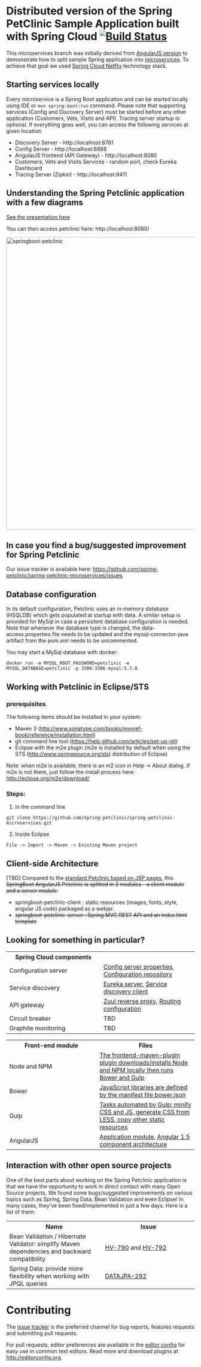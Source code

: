 # Distributed version of the Spring PetClinic Sample Application built with Spring Cloud [![Build Status](https://travis-ci.org/spring-petclinic/spring-petclinic-microservices.svg?branch=master)](https://travis-ci.org/spring-petclinic/spring-petclinic-microservices/)

This microservices branch was initially derived from [AngularJS version](https://github.com/spring-petclinic/spring-petclinic-angular1) to demonstrate how to split sample Spring application into [microservices](http://www.martinfowler.com/articles/microservices.html). To achieve that goal we used [Spring Cloud Netflix](https://github.com/spring-cloud/spring-cloud-netflix) technology stack.

## Starting services locally
Every microservice is a Spring Boot application and can be started locally using IDE or `mvn spring-boot:run` command. Please note that supporting services (Config and Discovery Server) must be started before any other application (Customers, Vets, Visits and API). Tracing server startup is optional.
If everything goes well, you can access the following services at given location:
* Discovery Server - http://localhost:8761
* Config Server - http://localhost:8888
* AngularJS frontend (API Gateway) - http://localhost:8080
* Customers, Vets and Visits Services - random port, check Eureka Dashboard 
* Tracing Server (Zipkin) - http://localhost:9411

## Understanding the Spring Petclinic application with a few diagrams
<a href="https://speakerdeck.com/michaelisvy/spring-petclinic-sample-application">See the presentation here</a>

You can then access petclinic here: http://localhost:8080/

<img width="782" alt="springboot-petclinic" src="https://cloud.githubusercontent.com/assets/838318/19653851/61c1986a-9a16-11e6-8b94-03fd7f775bb3.png">

## In case you find a bug/suggested improvement for Spring Petclinic
Our issue tracker is available here: https://github.com/spring-petclinic/spring-petclinic-microservices/issues

## Database configuration

In its default configuration, Petclinic uses an in-memory database (HSQLDB) which
gets populated at startup with data. A similar setup is provided for MySql in case a persistent database configuration is needed.
Note that whenever the database type is changed, the data-access.properties file needs to be updated and the mysql-connector-java artifact from the pom.xml needs to be uncommented.

You may start a MySql database with docker:

```
docker run -e MYSQL_ROOT_PASSWORD=petclinic -e MYSQL_DATABASE=petclinic -p 3306:3306 mysql:5.7.8
```

## Working with Petclinic in Eclipse/STS

### prerequisites
The following items should be installed in your system:
* Maven 3 (http://www.sonatype.com/books/mvnref-book/reference/installation.html)
* git command line tool (https://help.github.com/articles/set-up-git)
* Eclipse with the m2e plugin (m2e is installed by default when using the STS (http://www.springsource.org/sts) distribution of Eclipse)

Note: when m2e is available, there is an m2 icon in Help -> About dialog.
If m2e is not there, just follow the install process here: http://eclipse.org/m2e/download/


### Steps:

1) In the command line
```
git clone https://github.com/spring-petclinic/spring-petclinic-microservices.git
```
2) Inside Eclipse
```
File -> Import -> Maven -> Existing Maven project
```

## Client-side Architecture
[TBD]
Compared to the [standard Petclinic based on JSP pages](https://github.com/spring-projects/spring-petclinic), 
this ~~SpringBoot AngularJS Petclinic is splitted in 2 modules - a client module and a server module~~:
* springboot-petclinic-client : static resources (images, fonts, style, angular JS code) packaged as a webjar.
* ~~springboot-petclinic-server : Spring MVC REST API and an index.html template~~


## Looking for something in particular?

<table>
  <tr>
    <th width="300px">Spring Cloud components</th><th width="300px"></th>
  </tr>
  <tr>
    <td>Configuration server</td>
    <td><a href="https://github.com/spring-petclinic/spring-petclinic-microservices/blob/master/spring-petclinic-config-server/src/main/resources/application.yml">Config server properties</a>, 
        <a href="https://github.com/spring-petclinic/spring-petclinic-microservices-config">Configuration repository</a></td>
  </tr>
  <tr>
    <td>Service discovery</td>
    <td>
      <a href="https://github.com/spring-petclinic/spring-petclinic-microservices/tree/master/spring-petclinic-discovery-server">Eureka server</a>, 
      <a href="https://github.com/spring-petclinic/spring-petclinic-microservices/blob/master/spring-petclinic-vets-service/src/main/java/org/springframework/samples/petclinic/vets/VetsServiceApplication.java">Service discovery client</a>
    </td>
  </tr>
  <tr>
    <td>API gateway</td>
    <td><a href="https://github.com/spring-petclinic/spring-petclinic-microservices/blob/master/spring-petclinic-api-gateway/src/main/java/org/springframework/samples/petclinic/api/ApiGatewayApplication.java">Zuul reverse proxy</a>,
    <a href="https://github.com/spring-petclinic/spring-petclinic-microservices-config/blob/master/api-gateway.yml">Routing configuration</a></td>
  </tr>
  <tr>
      <td>Circuit breaker</td>
      <td>TBD</td>
  </tr>
  <tr>
      <td>Graphite monitoring</td>
      <td>TBD</td>
  </tr>
</table>

<table>
  <tr>
    <th width="300px">Front-end module</th><th width="300px">Files</th>
  </tr>
  <tr>
      <td>Node and NPM</td>
      <td>
        <a href="https://github.com/spring-petclinic/spring-petclinic-microservices/blob/master/spring-petclinic-client/pom.xml">The frontend-maven-plugin plugin downloads/installs Node and NPM locally then runs Bower and Gulp</a> 
      </td>
  </tr>
  <tr>
      <td>Bower</td>
      <td>
        <a href="https://github.com/spring-petclinic/spring-petclinic-microservices/blob/master/spring-petclinic-client/bower.json">JavaScript libraries are defined by the manifest file bower.json</a>
      </td>
  </tr>
  <tr>
      <td>Gulp</td>
      <td>
        <a href="https://github.com/spring-petclinic/spring-petclinic-microservices/blob/master/spring-petclinic-client/gulpfile.js">Tasks automated by Gulp: minify CSS and JS, generate CSS from LESS, copy other static resources</a> 
      </td>
  </tr>
    <tr>
        <td>AngularJS</td>
        <td>
          <a href="https://github.com/spring-petclinic/spring-petclinic-microservices/blob/master/spring-petclinic-client/src/scripts/app.js">Application module</a>, 
           <a href="https://github.com/toddmotto/angular-1-5-components-app">Angular 1.5 component architecture</a>
        </td>
    </tr>
</table>



## Interaction with other open source projects

One of the best parts about working on the Spring Petclinic application is that we have the opportunity to work in direct contact with many Open Source projects. We found some bugs/suggested improvements on various topics such as Spring, Spring Data, Bean Validation and even Eclipse! In many cases, they've been fixed/implemented in just a few days.
Here is a list of them:

<table>
  <tr>
    <th width="300px">Name</th>
    <th width="300px"> Issue </th>
  </tr>
  <tr>
    <td>Bean Validation / Hibernate Validator: simplify Maven dependencies and backward compatibility</td>
    <td>
      <a href="https://hibernate.atlassian.net/browse/HV-790"> HV-790</a> and <a href="https://hibernate.atlassian.net/browse/HV-792"> HV-792</a>
      </td>
  </tr>
  <tr>
    <td>Spring Data: provide more flexibility when working with JPQL queries</td>
    <td>
      <a href="https://jira.springsource.org/browse/DATAJPA-292"> DATAJPA-292</a>
      </td>
  </tr>    
</table>


# Contributing

The [issue tracker](https://github.com/spring-petclinic/spring-petclinic-microservices/issues) is the preferred channel for bug reports, features requests and submitting pull requests.

For pull requests, editor preferences are available in the [editor config](https://github.com/spring-projects/spring-petclinic/blob/master/.editorconfig) for easy use in common text editors. Read more and download plugins at <http://editorconfig.org>.

